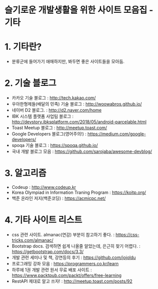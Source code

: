 # 슬기로운 개발생활을 위한 사이트 모음집 - 기타

# 1. 기타란?
 - 분류군에 들어가기 애매하지만, 봐두면 좋은 사이트들을 모아둠.

# 2. 기술 블로그
 - 카카오 기술 블로그 : http://tech.kakao.com/
 - 우아한형제들(배달의 민족) 기술 블로그 : http://woowabros.github.io/
 - 네이버 D2 블로그. : http://d2.naver.com/home
 - IBK 시스템 플랫폼 사업팀 블로그 : http://devstory.ibksplatform.com/2018/05/android-parcelable.html
 - Toast Meetup 블로그 : http://meetup.toast.com/
 - Google Developers 블로그(영어주의!) : https://medium.com/google-developers/
 - spoqa 기술 블로그 : https://spoqa.github.io/
 - 국내 개발 블로그 모음 : https://github.com/sarojaba/awesome-devblog/

# 3. 알고리즘
 - Codeup : http://www.codeup.kr
 - Korea Olympiad in Information Traning Program : https://koitp.org/
 - 백준 온라인 저지(백준코딩) : https://acmicpc.net/

# 4. 기타 사이트 리스트
 - css 관련 사이트. almanac(연감) 부분이 참고하기 좋다. :  https://css-tricks.com/almanac/
 - Bootstrap docs. 검색하면 쉽게 나올줄 알았는데, 은근히 찾기 어렵다. : https://getbootstrap.com/docs/3.3/
 - 개발 관련 세미나 및 책, 강연등의 후기 : https://github.com/jojoldu
 - 프로그래밍 강좌 모음 : https://programmers.co.kr/learn
 - 하루에 1권 개발 관련 원서 무료 배포 사이트 : https://www.packtpub.com/packt/offers/free-learning
 - RestAPI 제대로 알고 쓰자! : http://meetup.toast.com/posts/92
